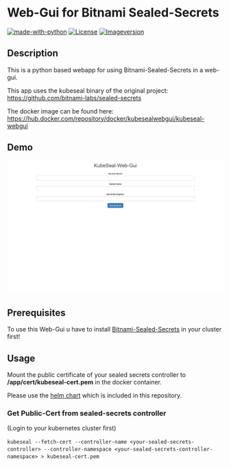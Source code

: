 # Web-Gui for Bitnami Sealed-Secrets

[![made-with-python](https://img.shields.io/badge/Made%20with-Python-1f425f.svg)](https://www.python.org/) [![License](https://img.shields.io/badge/License-Apache%202.0-blue.svg)](https://opensource.org/licenses/Apache-2.0) [![Imageversion](https://img.shields.io/badge/Imageversion-1.0.1-orange)](https://hub.docker.com/repository/docker/kubesealwebgui/kubeseal-webgui)

## Description

This is a python based webapp for using Bitnami-Sealed-Secrets in a web-gui.

This app uses the kubeseal binary of the original project: <https://github.com/bitnami-labs/sealed-secrets>

The docker image can be found here: https://hub.docker.com/repository/docker/kubesealwebgui/kubeseal-webgui

## Demo

![Farmers Market Finder Demo](demo/kubseal-demo-1.0.0.gif)

## Prerequisites

To use this Web-Gui u have to install [Bitnami-Sealed-Secrets](https://github.com/bitnami-labs/sealed-secrets) in your cluster first!

## Usage

Mount the public certificate of your sealed secrets controller to **/app/cert/kubeseal-cert.pem** in the docker container.

Please use the [helm chart](https://github.com/Jaydee94/kubeseal-webgui/tree/master/chart/kubeseal-webgui) which is included in this repository.

### Get Public-Cert from sealed-secrets controller

(Login to your kubernetes cluster first)

`kubeseal --fetch-cert --controller-name <your-sealed-secrets-controller> --controller-namespace <your-sealed-secrets-controller-namespace> > kubeseal-cert.pem`
